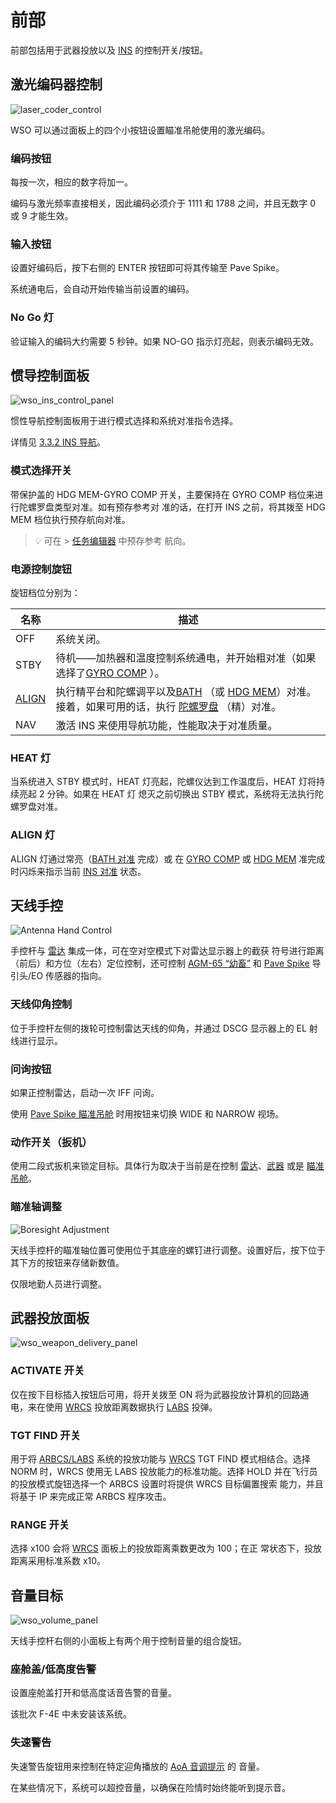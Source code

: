 # 前部

前部包括用于武器投放以及 [INS](../../../systems/nav_com/ins.md) 的控制开关/按钮。

## 激光编码器控制

![laser_coder_control](../../../img/wso_laser_code_control.jpg)

WSO 可以通过面板上的四个小按钮设置瞄准吊舱使用的激光编码。

### 编码按钮

每按一次，相应的数字将加一。

编码与激光频率直接相关，因此编码必须介于 1111 和 1788 之间，并且无数字 0 或 9 才能生效。

### 输入按钮

设置好编码后，按下右侧的 ENTER 按钮即可将其传输至 Pave Spike。

系统通电后，会自动开始传输当前设置的编码。

### No Go 灯

验证输入的编码大约需要 5 秒钟。如果 NO-GO 指示灯亮起，则表示编码无效。

## 惯导控制面板

![wso_ins_control_panel](../../../img/wso_ins_panel.jpg)

惯性导航控制面板用于进行模式选择和系统对准指令选择。

详情见 [3.3.2 INS 导航](../../../systems/nav_com/ins.md)。

### 模式选择开关

带保护盖的 HDG MEM-GYRO COMP 开关，主要保持在 GYRO COMP 档位来进行陀螺罗盘类型对准。如有预存参考对
准的话，在打开 INS 之前，将其拨至 HDG MEM 档位执行预存航向对准。

> 💡 可在 > [任务编辑器](../../../dcs/mission_editor.md#ins-reference-alignment-stored) 中预存参考
> 航向。

### 电源控制旋钮

旋钮档位分别为：

| 名称                                                       | 描述                                                                                                                                                                                                                                                                                |
| ---------------------------------------------------------- | ----------------------------------------------------------------------------------------------------------------------------------------------------------------------------------------------------------------------------------------------------------------------------------- |
| OFF                                                        | 系统关闭。                                                                                                                                                                                                                                                                          |
| STBY                                                       | 待机——加热器和温度控制系统通电，并开始粗对准（如果选择了[GYRO COMP](../../../systems/nav_com/ins.md#gyrocompass-alignment) ）。                                                                                                                                                     |
| [ALIGN](../../../systems/nav_com/ins.md#alignment-options) | 执行精平台和陀螺调平以及[BATH](../../../systems/nav_com/ins.md#best-available-true-heading) （或 [HDG MEM](../../../systems/nav_com/ins.md#heading-memory-alignment)）对准。接着，如果可用的话，执行 [陀螺罗盘](../../../systems/nav_com/ins.md#gyrocompass-alignment) （精）对准。 |
| NAV                                                        | 激活 INS 来使用导航功能，性能取决于对准质量。                                                                                                                                                                                                                                       |

### HEAT 灯

当系统进入 STBY 模式时，HEAT 灯亮起，陀螺仪达到工作温度后，HEAT 灯将持续亮起 2 分钟。如果在 HEAT 灯
熄灭之前切换出 STBY 模式，系统将无法执行陀螺罗盘对准。

### ALIGN 灯

ALIGN 灯通过常亮（[BATH 对准](../../../systems/nav_com/ins.md#best-available-true-heading) 完成）或
在 [GYRO COMP](../../../systems/nav_com/ins.md#gyrocompass-alignment) 或
[HDG MEM](../../../systems/nav_com/ins.md#heading-memory-alignment) 准完成时闪烁来指示当前
[INS 对准](../../../systems/nav_com/ins.md#alignment-options) 状态。

## 天线手控

![Antenna Hand Control](../../../img/wso_antenna_hand_control.jpg)

手控杆与 [雷达](../../../systems/radar/overview.md) 集成一体，可在空对空模式下对雷达显示器上的截获
符号进行距离（前后）和方位（左右）定位控制，还可控制
[AGM-65 “幼畜”](../../../stores/air_to_ground/missiles/maverick.md) 和
[Pave Spike](../../../systems/weapon_systems/pave_spike/overview.md) 导引头/EO 传感器的指向。

### 天线仰角控制

位于手控杆左侧的拨轮可控制雷达天线的仰角，并通过 DSCG 显示器上的 EL 射线进行显示。

### 问询按钮

如果正控制雷达，启动一次 IFF 问询。

使用 [Pave Spike 瞄准吊舱](../../../systems/weapon_systems/pave_spike/overview.md) 时用按钮来切换
WIDE 和 NARROW 视场。

### 动作开关（扳机）

使用二段式扳机来锁定目标。具体行为取决于当前是在控制
[雷达](../../../systems/radar/overview.md)、[武器](../../../stores/overview.md) 或是
[瞄准吊舱](../../../systems/weapon_systems/pave_spike/overview.md)。

### 瞄准轴调整

![Boresight Adjustment](../../../img/wso_boresight_adjust.jpg)

天线手控杆的瞄准轴位置可使用位于其底座的螺钉进行调整。设置好后，按下位于其下方的按钮来存储新数值。

仅限地勤人员进行调整。

## 武器投放面板

![wso_weapon_delivery_panel](../../../img/wso_weapon_delivery_panel.jpg)

### ACTIVATE 开关

仅在按下目标插入按钮后可用，将开关拨至 ON 将为武器投放计算机的回路通电，来在使用
[WRCS](../../../systems/weapon_systems/wrcs.md) 投放距离数据执行
[LABS](../../../systems/weapon_systems/arbcs.md) 投弹。

### TGT FIND 开关

用于将 [ARBCS/LABS](../../../systems/weapon_systems/arbcs.md) 系统的投放功能与
[WRCS](../../../systems/weapon_systems/wrcs.md) TGT FIND 模式相结合。选择 NORM 时，WRCS 使用无 LABS
投放能力的标准功能。选择 HOLD 并在飞行员的投放模式旋钮选择一个 ARBCS 设置时将提供 WRCS 目标偏置搜索
能力，并且将基于 IP 来完成正常 ARBCS 程序攻击。

### RANGE 开关

选择 x100 会将 [WRCS](../../../systems/weapon_systems/wrcs.md) 面板上的投放距离乘数更改为 100；在正
常状态下，投放距离采用标准系数 x10。

## 音量目标

![wso_volume_panel](../../../img/wso_volume_panel.jpg)

天线手控杆右侧的小面板上有两个用于控制音量的组合旋钮。

### 座舱盖/低高度告警

设置座舱盖打开和低高度话音告警的音量。

该批次 F-4E 中未安装该系统。

### 失速警告

失速警告旋钮用来控制在特定迎角播放的
[AoA 音调提示](../../../systems/flight_controls_gear/flight_controls.md#stall-warning-vibrator) 的
音量。

在某些情况下，系统可以超控音量，以确保在险情时始终能听到提示音。
